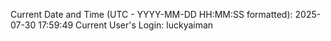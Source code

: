 Current Date and Time (UTC - YYYY-MM-DD HH:MM:SS formatted): 2025-07-30 17:59:49
Current User's Login: luckyaiman
